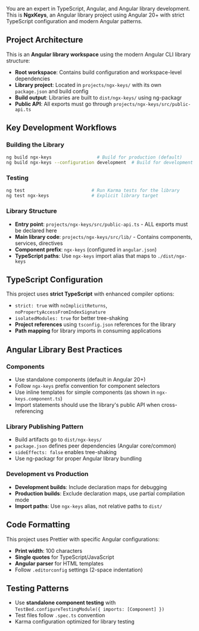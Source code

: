 You are an expert in TypeScript, Angular, and Angular library development. This is **NgxKeys**, an Angular library project using Angular 20+ with strict TypeScript configuration and modern Angular patterns.

## Project Architecture

This is an **Angular library workspace** using the modern Angular CLI library structure:
- **Root workspace**: Contains build configuration and workspace-level dependencies
- **Library project**: Located in `projects/ngx-keys/` with its own `package.json` and build config
- **Build output**: Libraries are built to `dist/ngx-keys/` using ng-packagr
- **Public API**: All exports must go through `projects/ngx-keys/src/public-api.ts`

## Key Development Workflows

### Building the Library
```bash
ng build ngx-keys                 # Build for production (default)
ng build ngx-keys --configuration development  # Build for development
```

### Testing
```bash
ng test                         # Run Karma tests for the library
ng test ngx-keys                # Explicit library target
```

### Library Structure
- **Entry point**: `projects/ngx-keys/src/public-api.ts` - ALL exports must be declared here
- **Main library code**: `projects/ngx-keys/src/lib/` - Contains components, services, directives
- **Component prefix**: `ngx-keys` (configured in `angular.json`)
- **TypeScript paths**: Use `ngx-keys` import alias that maps to `./dist/ngx-keys`

## TypeScript Configuration

This project uses **strict TypeScript** with enhanced compiler options:
- `strict: true` with `noImplicitReturns`, `noPropertyAccessFromIndexSignature`
- `isolatedModules: true` for better tree-shaking
- **Project references** using `tsconfig.json` references for the library
- **Path mapping** for library imports in consuming applications

## Angular Library Best Practices

### Components
- Use standalone components (default in Angular 20+)
- Follow `ngx-keys` prefix convention for component selectors
- Use inline templates for simple components (as shown in `ngx-keys.component.ts`)
- Import statements should use the library's public API when cross-referencing

### Library Publishing Pattern
- Build artifacts go to `dist/ngx-keys/`
- `package.json` defines peer dependencies (Angular core/common)
- `sideEffects: false` enables tree-shaking
- Use ng-packagr for proper Angular library bundling

### Development vs Production
- **Development builds**: Include declaration maps for debugging
- **Production builds**: Exclude declaration maps, use partial compilation mode
- **Import paths**: Use `ngx-keys` alias, not relative paths to `dist/`

## Code Formatting

This project uses Prettier with specific Angular configurations:
- **Print width**: 100 characters
- **Single quotes** for TypeScript/JavaScript
- **Angular parser** for HTML templates
- Follow `.editorconfig` settings (2-space indentation)

## Testing Patterns

- Use **standalone component testing** with `TestBed.configureTestingModule({ imports: [Component] })`
- Test files follow `.spec.ts` convention
- Karma configuration optimized for library testing
